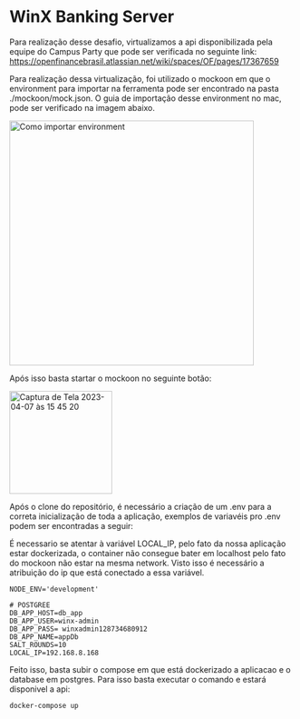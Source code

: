 # WinX Banking Server

Para realização desse desafio, virtualizamos a api disponibilizada pela equipe do Campus Party que pode ser verificada no seguinte link: https://openfinancebrasil.atlassian.net/wiki/spaces/OF/pages/17367659

Para realização dessa virtualização, foi utilizado o mockoon em que o environment para importar na ferramenta pode ser encontrado na pasta ./mockoon/mock.json. O guia de importação desse environment no mac, pode ser verificado na imagem abaixo.


<img width="431" alt="Como importar environment" src="https://user-images.githubusercontent.com/54643342/230660476-047bd0a2-6283-4003-aadc-acdea1df38da.png">

Após isso basta startar o mockoon no seguinte botão:

<img width="181" alt="Captura de Tela 2023-04-07 às 15 45 20" src="https://user-images.githubusercontent.com/54643342/230661289-5f2c343d-ab6b-4587-8529-869b96b2b994.png">

Após o clone do repositório, é necessário a criação de um .env para a correta inicialização de toda a aplicação, exemplos de variavéis pro .env podem ser encontradas a seguir:

É necessario se atentar à variável LOCAL_IP, pelo fato da nossa aplicação estar dockerizada, o container não consegue bater em localhost pelo fato do mockoon não estar na mesma network. Visto isso é necessário a atribuição do ip que está conectado a essa variável.
```
NODE_ENV='development'

# POSTGREE
DB_APP_HOST=db_app
DB_APP_USER=winx-admin
DB_APP_PASS= winxadmin128734680912
DB_APP_NAME=appDb
SALT_ROUNDS=10
LOCAL_IP=192.168.8.168
```
Feito isso, basta subir o compose em que está dockerizado a aplicacao e o database em postgres. Para isso basta executar o comando e estará disponivel a api:

```
docker-compose up
```
